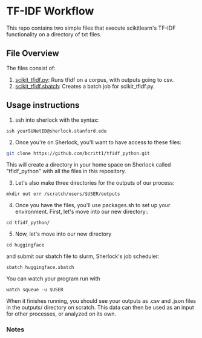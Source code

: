 # TF-IDF Workflow

This repo contains two simple files that execute scikitlearn's TF-IDF functionality on a directory of txt files.

## File Overview

The files consist of:

1. [scikit_tfidf.py](scikit_tfidf.py): Runs tfidf on a corpus, 
with outputs going to csv.
3. [scikit_tfidf.sbatch](scikit_tfidf.sbatch): Creates a batch job for scikit_tfidf.py.

## Usage instructions

1. ssh into sherlock with the syntax: 
```
ssh yourSUNetID@sherlock.stanford.edu
```
2. Once you're on Sherlock, you'll want to have access to these files:
```bash
git clone https://github.com/bcritt1/tfidf_python.git
```

This will create a directory in your home space on Sherlock called "tfidf_python" with all the files in this 
repository. 

3. Let's also make three directories for the outputs of our process:
```
mkdir out err /scratch/users/$USER/outputs
```

4. Once you have the files, you'll use packages.sh to set up your environment. First, let's move into our new directory::
```
cd tfidf_python/
```

5. Now, let's move into our new directory
```
cd huggingface
```
and submit our sbatch file to slurm, Sherlock's job scheduler: 
```
sbatch huggingface.sbatch
```
You can watch your program run with
```
watch squeue -u $USER
```
When it finishes running, you should see your outputs as .csv and .json files in the outputs/ 
directory on scratch. This data can then be used as an input for other processes, or analyzed on its own.

### Notes

[^1]: Scratch systems offer very fast read/write speeds, so they're good for things like I/O. However, data on 
scratch is deleted every 60 days if not modified, so if you use scratch, you'll want to transfer results back to your home directory.
